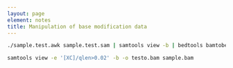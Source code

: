 ```yaml
---
layout: page
element: notes
title: Manipulation of base modification data
---
```


<!--
types of manipulation: thresholding, windowing, subsetting, pileup.
subset can be randomly, by genomic location, by mean density
modQC: how many modified, unmodified, no standard package so we'll have to do the tools ourselves.
three choices - our own program, samtools or modkit.
-->

<!-- TODO -->
```bash
./sample.test.awk sample.test.sam | samtools view -b | bedtools bamtobed -i - -tag XC
```
<!-- after making mod counts, can use commands like these  -->
```bash
samtools view -e '[XC]/qlen>0.02' -b -o testo.bam sample.bam
```

<!-- TODO: can introduce modbedtools https://github.com/lidaof/modbedtools 
https://doi.org/10.1016/j.xgen.2023.100455 -->
